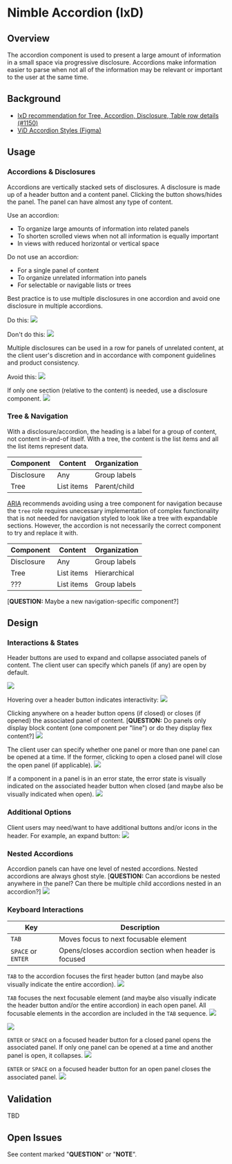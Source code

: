 # Nimble Accordion (IxD)

## Overview
The accordion component is used to present a large amount of information in a small space via progressive disclosure. Accordions make information easier to parse when not all of the information may be relevant or important to the user at the same time.

## Background
-   [IxD recommendation for Tree, Accordion, Disclosure, Table row details (#1150)](https://github.com/orgs/ni/projects/7/views/13?pane=issue&itemId=24667320)
-   [ViD Accordion Styles (Figma)](https://www.figma.com/file/PO9mFOu5BCl8aJvFchEeuN/Nimble_Components?type=design&node-id=1295-85131&mode=design)

## Usage
### Accordions & Disclosures
Accordions are vertically stacked sets of disclosures. A disclosure is made up of a header button and a content panel. Clicking the button shows/hides the panel. The panel can have almost any type of content.

Use an accordion:
-   To organize large amounts of information into related panels
-   To shorten scrolled views when not all information is equally important
-   In views with reduced horizontal or vertical space

Do not use an accordion:
-   For a single panel of content
-   To organize unrelated information into panels
-   For selectable or navigable lists or trees

Best practice is to use multiple disclosures in one accordion and avoid one disclosure in multiple accordions.

Do this:
![ ](spec-images/Accordion-13.png)

Don't do this:
![ ](spec-images/Accordion-14.png)

Multiple disclosures can be used in a row for panels of unrelated content, at the client user's discretion and in accordance with component guidelines and product consistency.

Avoid this:
![ ](spec-images/Accordion-15.png)

If only one section (relative to the content) is needed, use a disclosure component.
![ ](spec-images/Accordion-16.png)

### Tree & Navigation
With a disclosure/accordion, the heading is a label for a group of content, not content in-and-of itself. With a tree, the content is the list items and all the list items represent data.

| Component  | Content    | Organization |
| ---------- | ---------- | ------------ |
| Disclosure | Any        | Group labels |
| Tree       | List items | Parent/child |

[ARIA](https://www.w3.org/WAI/ARIA/apg/patterns/treeview/examples/treeview-navigation/) recommends avoiding using a tree component for navigation because the `tree` role requires unecessary implementation of complex functionality that is not needed for navigation styled to look like a tree with expandable sections. However, the accordion is not necessarily the correct component to try and replace it with.

| Component  | Content    | Organization |
| ---------- | ---------- | ------------ |
| Disclosure | Any        | Group labels |
| Tree       | List items | Hierarchical |
| ???        | List items | Group labels |

[**QUESTION:** Maybe a new navigation-specific component?]

## Design
### Interactions & States
Header buttons are used to expand and collapse associated panels of content. The client user can specify which panels (if any) are open by default.

![ ](spec-images/Accordion-1.png)

Hovering over a header button indicates interactivity:
![ ](spec-images/Accordion-2.png)

Clicking anywhere on a header button opens (if closed) or closes (if opened) the associated panel of content. [**QUESTION:** Do panels only display block content (one component per "line") or do they display flex content?]
![ ](spec-images/Accordion-3.png)

The client user can specify whether one panel or more than one panel can be opened at a time. If the former, clicking to open a closed panel will close the open panel (if applicable).
![ ](spec-images/Accordion-4.png)

If a component in a panel is in an error state, the error state is visually indicated on the associated header button when closed (and maybe also be visually indicated when open).
![ ](spec-images/Accordion-5.png)

### Additional Options
Client users may need/want to have additional buttons and/or icons in the header. For example, an expand button:
![ ](spec-images/Accordion-6.png)

### Nested Accordions
Accordion panels can have one level of nested accordions. Nested accordions are always ghost style. [**QUESTION:** Can accordions be nested anywhere in the panel? Can there be multiple child accordions nested in an accordion?]
![ ](spec-images/Accordion-7.png)

### Keyboard Interactions
| Key                | Description                                           |
| ------------------ | ----------------------------------------------------- |
| `TAB`              | Moves focus to next focusable element                 |
| `SPACE` or `ENTER` | Opens/closes accordion section when header is focused |

`TAB` to the accordion focuses the first header button (and maybe also visually indicate the entire accordion).
![ ](spec-images/Accordion-8.png)

`TAB` focuses the next focusable element (and maybe also visually indicate the header button and/or the entire accordion) in each open panel. All focusable elements in the accordion are included in the `TAB` sequence.
![ ](spec-images/Accordion-9.png)

![ ](spec-images/Accordion-10.png)

`ENTER` or `SPACE` on a focused header button for a closed panel opens the associated panel. If only one panel can be opened at a time and another panel is open, it collapses.
![ ](spec-images/Accordion-11.png)

`ENTER` or `SPACE` on a focused header button for an open panel closes the associated panel.
![ ](spec-images/Accordion-12.png)

## Validation
TBD

## Open Issues
See content marked "**QUESTION**" or "**NOTE**".
